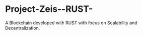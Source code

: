 # Project-Zeis--RUST-
A Blockchain developed with RUST with focus on Scalability and Decentralization.
